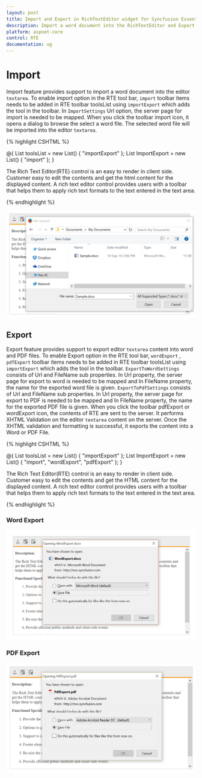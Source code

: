 ```yaml
---
layout: post
title: Import and Export in RichTextEditor widget for Syncfusion Essential ASP.NET Core
description: Import a word document into the RichTextEditor and Export the widget's content into a word or PDF file
platform: aspnet-core
control: RTE
documentation: ug
---
```


# Import 

Import feature provides support to import a word document into the editor `textarea`. To enable import option in the RTE tool bar,  `import` toolbar items needs to be added in RTE toolbar toolsList using `importExport` which adds the tool in the toolbar. In `ImportSettings` Url option, the server page for import is needed to be mapped. When you click the toolbar import icon, it opens a dialog to browse the select a word file. The selected word file will be imported into the editor `textarea`.

{% highlight CSHTML %}

@{
    List<String> toolsList = new List<string>() { "importExport" };
    List<String> ImportExport = new List<string>() { "import" };
}
<ej-rte id="rteSample" tools-list="toolsList" width="820px">
    <e-content-template>
        <div>
            The Rich Text Editor(RTE) control is an easy to render in client side. Customer easy to edit the contents
            and get the html content for the displayed content. A rich text editor control provides
            users with a toolbar that helps them to apply rich text formats to the text entered
            in the text area.
        </div>
    </e-content-template>
    <e-tools import-export="ImportExport"></e-tools>
    <e-import-settings url="//js.syncfusion.com/demos/ejServices/api/RTE/Import" />
</ej-rte>

{% endhighlight %}

![](ImportAndExport_images/import_images.png)

## Export 

Export feature provides support to export editor `textarea` content into word and PDF files. To enable Export option in the RTE tool bar,  `wordExport` , `pdfExport` toolbar items needs to be added in RTE toolbar toolsList using `importExport` which adds the tool in the toolbar. `ExportToWordSettings` consists of Url and FileName sub properties. In Url property, the server page for export to word is needed to be mapped and In FileName property, the name for the exported word file is given. `ExportToPdfSettings` consists of Url and FileName sub properties. In Url property, the server page for export to PDF is needed to be mapped and In FileName property, the name for the exported PDF file is given. When you click the toolbar pdfExport or wordExport icon, the contents of RTE are sent to the server. It performs XHTML Validation on the editor `textarea` content on the server. Once the XHTML validation and formatting is successful, it exports the content into a Word or PDF File.

{% highlight CSHTML %}

@{
    List<String> toolsList = new List<string>() { "importExport" };
    List<String> ImportExport = new List<string>() { "import", "wordExport", "pdfExport" };
}
<ej-rte id="rteSample" tools-list="toolsList" width="820px">
    <e-content-template>
        <div>
            The Rich Text Editor(RTE) control is an easy to render in client side. Customer easy to edit the contents
            and get the HTML content for the displayed content. A rich text editor control provides
            users with a toolbar that helps them to apply rich text formats to the text entered
            in the text area.
        </div>
    </e-content-template>
    <e-tools import-export="ImportExport"></e-tools>
    <e-import-settings url="//js.syncfusion.com/demos/ejServices/api/RTE/Import" />
    <e-export-to-word-settings url="//js.syncfusion.com/demos/ejServices/api/RTE/WordExport" fileName="WordExport" />
    <e-export-to-pdf-settings url="//js.syncfusion.com/demos/ejServices/api/RTE/PdfExport" fileName="PdfExport" />
</ej-rte>

{% endhighlight %}

### Word Export
![](ImportAndExport_images/export_word_images.png)

### PDF Export
![](ImportAndExport_images/export_pdf_images.png)